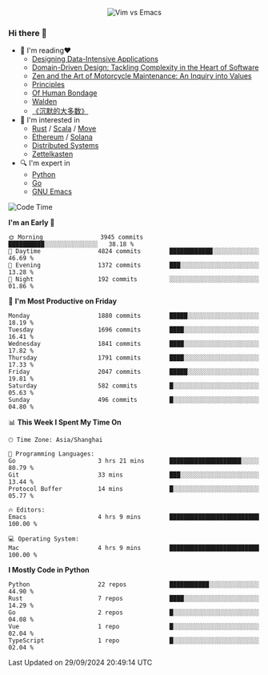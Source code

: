<p align="center">
    <img src="https://gist.githubusercontent.com/coldnight/e696baffb094e71c96cb302118878eae/raw/40ea5053a6f66cc65f90f437e4173497da225958/banner.gif" alt="Vim vs Emacs" />
</p>

### Hi there 👋

- 📖 I'm reading❤️
    + [Designing Data-Intensive Applications](https://www.oreilly.com/library/view/designing-data-intensive-applications/9781491903063/)
    + [Domain-Driven Design: Tackling Complexity in the Heart of Software](https://www.dddcommunity.org/book/evans_2003/)
    + [Zen and the Art of Motorcycle Maintenance: An Inquiry into Values](https://en.wikipedia.org/wiki/Zen_and_the_Art_of_Motorcycle_Maintenance)
    + [Principles](https://www.principles.com/)
    + [Of Human Bondage](https://en.wikipedia.org/wiki/Of_Human_Bondage)
    + [Walden](https://en.wikipedia.org/wiki/Walden)
    + [《沉默的大多数》](https://en.wikipedia.org/wiki/Silent_majority)
- 🌱 I'm interested in
    + [Rust](https://www.rust-lang.org/) / [Scala](https://www.scala-lang.org/) / [Move](https://github.com/move-language/move/)
    + [Ethereum](https://ethereum.org/en/) / [Solana](https://solana.com/)
	+ [Distributed Systems](https://www.linuxzen.com/notes/topics/20200320174417_%E5%88%86%E5%B8%83%E5%BC%8F/)
	+ [Zettelkasten](https://www.linuxzen.com/notes/notes/20220120080920-slip_box/)
- 🔍 I'm expert in
    + [Python](https://www.python.org/)
    + [Go](https://go.dev/)
    + [GNU Emacs](https://www.gnu.org/software/emacs/)

<!--START_SECTION:waka-->
![Code Time](http://img.shields.io/badge/Code%20Time-3%2C156%20hrs%2044%20mins-blue)

**I'm an Early 🐤** 

```text
🌞 Morning                3945 commits        ██████████░░░░░░░░░░░░░░░   38.18 % 
🌆 Daytime                4824 commits        ████████████░░░░░░░░░░░░░   46.69 % 
🌃 Evening                1372 commits        ███░░░░░░░░░░░░░░░░░░░░░░   13.28 % 
🌙 Night                  192 commits         ░░░░░░░░░░░░░░░░░░░░░░░░░   01.86 % 
```
📅 **I'm Most Productive on Friday** 

```text
Monday                   1880 commits        █████░░░░░░░░░░░░░░░░░░░░   18.19 % 
Tuesday                  1696 commits        ████░░░░░░░░░░░░░░░░░░░░░   16.41 % 
Wednesday                1841 commits        ████░░░░░░░░░░░░░░░░░░░░░   17.82 % 
Thursday                 1791 commits        ████░░░░░░░░░░░░░░░░░░░░░   17.33 % 
Friday                   2047 commits        █████░░░░░░░░░░░░░░░░░░░░   19.81 % 
Saturday                 582 commits         █░░░░░░░░░░░░░░░░░░░░░░░░   05.63 % 
Sunday                   496 commits         █░░░░░░░░░░░░░░░░░░░░░░░░   04.80 % 
```


📊 **This Week I Spent My Time On** 

```text
🕑︎ Time Zone: Asia/Shanghai

💬 Programming Languages: 
Go                       3 hrs 21 mins       ████████████████████░░░░░   80.79 % 
Git                      33 mins             ███░░░░░░░░░░░░░░░░░░░░░░   13.44 % 
Protocol Buffer          14 mins             █░░░░░░░░░░░░░░░░░░░░░░░░   05.77 % 

🔥 Editors: 
Emacs                    4 hrs 9 mins        █████████████████████████   100.00 % 

💻 Operating System: 
Mac                      4 hrs 9 mins        █████████████████████████   100.00 % 
```

**I Mostly Code in Python** 

```text
Python                   22 repos            ███████████░░░░░░░░░░░░░░   44.90 % 
Rust                     7 repos             ████░░░░░░░░░░░░░░░░░░░░░   14.29 % 
Go                       2 repos             █░░░░░░░░░░░░░░░░░░░░░░░░   04.08 % 
Vue                      1 repo              █░░░░░░░░░░░░░░░░░░░░░░░░   02.04 % 
TypeScript               1 repo              █░░░░░░░░░░░░░░░░░░░░░░░░   02.04 % 
```




 Last Updated on 29/09/2024 20:49:14 UTC
<!--END_SECTION:waka-->
